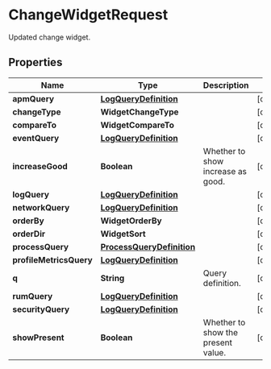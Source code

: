 # ChangeWidgetRequest

Updated change widget.

## Properties

| Name                    | Type                                                    | Description                        | Notes      |
| ----------------------- | ------------------------------------------------------- | ---------------------------------- | ---------- |
| **apmQuery**            | [**LogQueryDefinition**](LogQueryDefinition.md)         |                                    | [optional] |
| **changeType**          | **WidgetChangeType**                                    |                                    | [optional] |
| **compareTo**           | **WidgetCompareTo**                                     |                                    | [optional] |
| **eventQuery**          | [**LogQueryDefinition**](LogQueryDefinition.md)         |                                    | [optional] |
| **increaseGood**        | **Boolean**                                             | Whether to show increase as good.  | [optional] |
| **logQuery**            | [**LogQueryDefinition**](LogQueryDefinition.md)         |                                    | [optional] |
| **networkQuery**        | [**LogQueryDefinition**](LogQueryDefinition.md)         |                                    | [optional] |
| **orderBy**             | **WidgetOrderBy**                                       |                                    | [optional] |
| **orderDir**            | **WidgetSort**                                          |                                    | [optional] |
| **processQuery**        | [**ProcessQueryDefinition**](ProcessQueryDefinition.md) |                                    | [optional] |
| **profileMetricsQuery** | [**LogQueryDefinition**](LogQueryDefinition.md)         |                                    | [optional] |
| **q**                   | **String**                                              | Query definition.                  | [optional] |
| **rumQuery**            | [**LogQueryDefinition**](LogQueryDefinition.md)         |                                    | [optional] |
| **securityQuery**       | [**LogQueryDefinition**](LogQueryDefinition.md)         |                                    | [optional] |
| **showPresent**         | **Boolean**                                             | Whether to show the present value. | [optional] |
